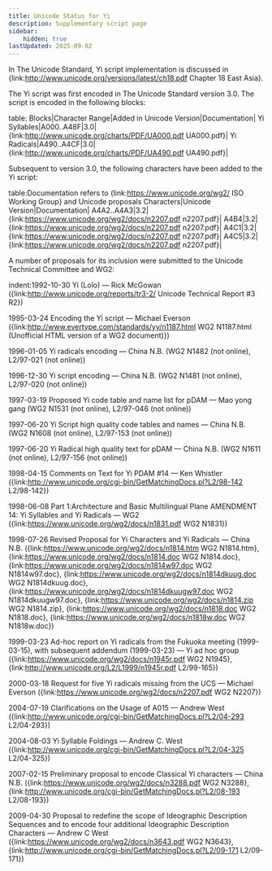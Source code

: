 ```yaml
---
title: Unicode Status for Yi
description: Supplementary script page
sidebar:
    hidden: true
lastUpdated: 2025-09-02
---
```


In The Unicode Standard, Yi script implementation is discussed in {link:http://www.unicode.org/versions/latest/ch18.pdf Chapter 18 East Asia}.

[comment]: # (end of intro)

[comment]: # (start of blocks)

The Yi script was first encoded in The Unicode Standard version 3.0. The script is encoded in the following blocks:

table:
Blocks|Character Range|Added in Unicode Version|Documentation|
Yi Syllables|A000..A48F|3.0|{link:http://www.unicode.org/charts/PDF/UA000.pdf UA000.pdf}|
Yi Radicals|A490..A4CF|3.0|{link:http://www.unicode.org/charts/PDF/UA490.pdf UA490.pdf}|

[comment]: # (end of blocks)

[comment]: # (start of chars)

Subsequent to version 3.0, the following characters have been added to the Yi script:

table:Documentation refers to {link:https://www.unicode.org/wg2/ ISO Working Group} and Unicode proposals
Characters|Unicode Version|Documentation|
A4A2..A4A3|3.2|{link:https://www.unicode.org/wg2/docs/n2207.pdf n2207.pdf}|
A4B4|3.2|{link:https://www.unicode.org/wg2/docs/n2207.pdf n2207.pdf}|
A4C1|3.2|{link:https://www.unicode.org/wg2/docs/n2207.pdf n2207.pdf}|
A4C5|3.2|{link:https://www.unicode.org/wg2/docs/n2207.pdf n2207.pdf}|

[comment]: # (end of chars)

[comment]: # (start of rest)

A number of proposals for its inclusion were submitted to the Unicode Technical Committee and WG2:

indent:1992-10-30 Yi (Lolo) — Rick McGowan ({link:http://www.unicode.org/reports/tr3-2/ Unicode Technical Report #3 R2})

1995-03-24 Encoding the Yi script — Michael Everson ({link:http://www.evertype.com/standards/yy/n1187.html WG2 N1187.html (Unofficial HTML version of a WG2 document)})    

1996-01-05 Yi radicals encoding — China N.B. (WG2 N1482 (not online), L2/97-021 (not online))

1996-12-30 Yi script encoding — China N.B. (WG2 N1481 (not online), L2/97-020 (not online))

1997-03-19 Proposed Yi code table and name list for pDAM — Mao yong gang (WG2 N1531 (not online), L2/97-046 (not online))

1997-06-20 Yi Script high quality code tables and names — China N.B. (WG2 N1608 (not online), L2/97-153 (not online))

1997-06-20 Yi Radical high quality text for pDAM — China N.B. (WG2 N1611 (not online), L2/97-156 (not online))

1998-04-15 Comments on Text for Yi PDAM #14 — Ken Whistler ({link:http://www.unicode.org/cgi-bin/GetMatchingDocs.pl?L2/98-142 L2/98-142})

1998-06-08 Part 1:Architecture and Basic Multilingual Plane AMENDMENT 14: Yi Syllables and Yi Radicals — WG2 ({link:https://www.unicode.org/wg2/docs/n1831.pdf WG2 N1831})

1998-07-26 Revised Proposal for Yi Characters and Yi Radicals — China N.B. ({link:https://www.unicode.org/wg2/docs/n1814.htm WG2 N1814.htm}, {link:https://www.unicode.org/wg2/docs/n1814.doc WG2 N1814.doc}, {link:https://www.unicode.org/wg2/docs/n1814w97.doc WG2 N1814w97.doc}, {link:https://www.unicode.org/wg2/docs/n1814dkuug.doc WG2 N1814dkuug.doc}, {link:https://www.unicode.org/wg2/docs/n1814dkuugw97.doc WG2 N1814dkuugw97.doc}, {link:https://www.unicode.org/wg2/docs/n1814.zip WG2 N1814.zip}, {link:https://www.unicode.org/wg2/docs/n1818.doc WG2 N1818.doc}, {link:https://www.unicode.org/wg2/docs/n1818w.doc WG2 N1818w.doc})

1999-03-23 Ad-hoc report on Yi radicals from the Fukuoka meeting (1999-03-15), with subsequent addendum (1999-03-23) — Yi ad hoc group ({link:https://www.unicode.org/wg2/docs/n1945r.pdf WG2 N1945}, {link:http://www.unicode.org/L2/L1999/n1945r.pdf L2/99-165})

2000-03-18 Request for five Yi radicals missing from the UCS — Michael Everson ({link:https://www.unicode.org/wg2/docs/n2207.pdf WG2 N2207})

2004-07-19 Clarifications on the Usage of A015 — Andrew West ({link:http://www.unicode.org/cgi-bin/GetMatchingDocs.pl?L2/04-293 L2/04-293})

2004-08-03 Yi Syllable Foldings — Andrew C. West ({link:http://www.unicode.org/cgi-bin/GetMatchingDocs.pl?L2/04-325 L2/04-325})

2007-02-15 Preliminary proposal to encode Classical Yi characters — China N.B. ({link:https://www.unicode.org/wg2/docs/n3288.pdf WG2 N3288}, {link:http://www.unicode.org/cgi-bin/GetMatchingDocs.pl?L2/08-193 L2/08-193})

2009-04-30 Proposal to redefine the scope of Ideographic Description Sequences and to encode four additional Ideographic Description Characters — Andrew C West ({link:https://www.unicode.org/wg2/docs/n3643.pdf WG2 N3643}, {link:http://www.unicode.org/cgi-bin/GetMatchingDocs.pl?L2/09-171 L2/09-171})
